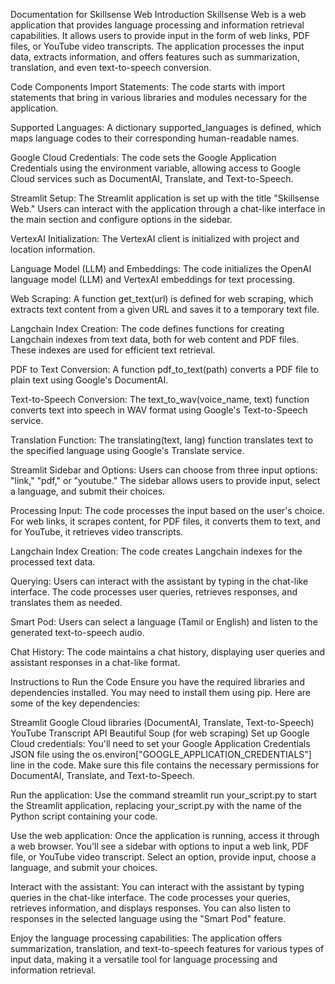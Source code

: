 Documentation for Skillsense Web
Introduction
Skillsense Web is a web application that provides language processing and information retrieval capabilities. It allows users to provide input in the form of web links, PDF files, or YouTube video transcripts. The application processes the input data, extracts information, and offers features such as summarization, translation, and even text-to-speech conversion.

Code Components
Import Statements: The code starts with import statements that bring in various libraries and modules necessary for the application.

Supported Languages: A dictionary supported_languages is defined, which maps language codes to their corresponding human-readable names.

Google Cloud Credentials: The code sets the Google Application Credentials using the environment variable, allowing access to Google Cloud services such as DocumentAI, Translate, and Text-to-Speech.

Streamlit Setup: The Streamlit application is set up with the title "Skillsense Web." Users can interact with the application through a chat-like interface in the main section and configure options in the sidebar.

VertexAI Initialization: The VertexAI client is initialized with project and location information.

Language Model (LLM) and Embeddings: The code initializes the OpenAI language model (LLM) and VertexAI embeddings for text processing.

Web Scraping: A function get_text(url) is defined for web scraping, which extracts text content from a given URL and saves it to a temporary text file.

Langchain Index Creation: The code defines functions for creating Langchain indexes from text data, both for web content and PDF files. These indexes are used for efficient text retrieval.

PDF to Text Conversion: A function pdf_to_text(path) converts a PDF file to plain text using Google's DocumentAI.

Text-to-Speech Conversion: The text_to_wav(voice_name, text) function converts text into speech in WAV format using Google's Text-to-Speech service.

Translation Function: The translating(text, lang) function translates text to the specified language using Google's Translate service.

Streamlit Sidebar and Options: Users can choose from three input options: "link," "pdf," or "youtube." The sidebar allows users to provide input, select a language, and submit their choices.

Processing Input: The code processes the input based on the user's choice. For web links, it scrapes content, for PDF files, it converts them to text, and for YouTube, it retrieves video transcripts.

Langchain Index Creation: The code creates Langchain indexes for the processed text data.

Querying: Users can interact with the assistant by typing in the chat-like interface. The code processes user queries, retrieves responses, and translates them as needed.

Smart Pod: Users can select a language (Tamil or English) and listen to the generated text-to-speech audio.

Chat History: The code maintains a chat history, displaying user queries and assistant responses in a chat-like format.

Instructions to Run the Code
Ensure you have the required libraries and dependencies installed. You may need to install them using pip. Here are some of the key dependencies:

Streamlit
Google Cloud libraries (DocumentAI, Translate, Text-to-Speech)
YouTube Transcript API
Beautiful Soup (for web scraping)
Set up Google Cloud credentials: You'll need to set your Google Application Credentials JSON file using the os.environ["GOOGLE_APPLICATION_CREDENTIALS"] line in the code. Make sure this file contains the necessary permissions for DocumentAI, Translate, and Text-to-Speech.

Run the application: Use the command streamlit run your_script.py to start the Streamlit application, replacing your_script.py with the name of the Python script containing your code.

Use the web application: Once the application is running, access it through a web browser. You'll see a sidebar with options to input a web link, PDF file, or YouTube video transcript. Select an option, provide input, choose a language, and submit your choices.

Interact with the assistant: You can interact with the assistant by typing queries in the chat-like interface. The code processes your queries, retrieves information, and displays responses. You can also listen to responses in the selected language using the "Smart Pod" feature.

Enjoy the language processing capabilities: The application offers summarization, translation, and text-to-speech features for various types of input data, making it a versatile tool for language processing and information retrieval.
